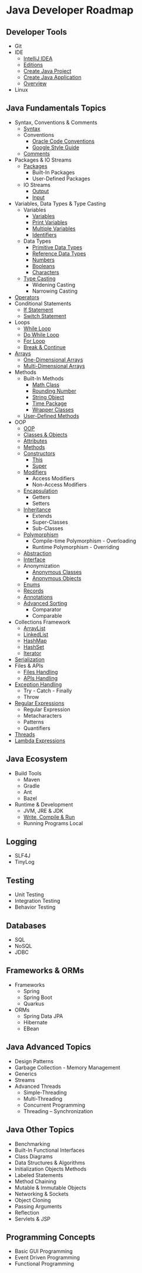 # Java Developer Roadmap

## Developer Tools
* Git
* IDE
  * [IntelliJ IDEA](https://www.jetbrains.com/idea/)
  * [Editions](https://www.jetbrains.com/products/compare/?product=idea&product=idea-ce)
  * [Create Java Project](https://www.jetbrains.com/help/idea/new-project-wizard.html)
  * [Create Java Application](https://www.jetbrains.com/help/idea/creating-and-running-your-first-java-application.html)
  * [Overview](https://www.jetbrains.com/help/idea/discover-intellij-idea.html)
* Linux

## Java Fundamentals Topics
* Syntax, Conventions & Comments
  * [Syntax](https://www.w3schools.com/java/java_syntax.asp)
  * Conventions
    * [Oracle Code Conventions](https://www.oracle.com/technetwork/java/codeconventions-150003.pdf)
    * [Google Style Guide](https://google.github.io/styleguide/javaguide.html)
  * [Comments](https://www.w3schools.com/java/java_comments.asp)
* Packages & IO Streams
  * [Packages](https://www.w3schools.com/java/java_packages.asp)
    * Built-In Packages
    * User-Defined Packages
  * IO Streams
    * [Output](https://www.w3schools.com/java/java_output.asp)
    * [Input](https://www.w3schools.com/java/java_user_input.asp)
* Variables, Data Types & Type Casting
  * Variables
    * [Variables](https://www.w3schools.com/java/java_variables.asp)
    * [Print Variables](https://www.w3schools.com/java/java_variables_print.asp)
    * [Multiple Variables](https://www.w3schools.com/java/java_variables_multiple.asp)
    * [Identifiers](https://www.w3schools.com/java/java_variables_identifiers.asp)
  * Data Types
    * [Primitive Data Types](https://www.w3schools.com/java/java_data_types.asp)
    * [Reference Data Types](https://www.w3schools.com/java/java_data_types_non-prim.asp)
    * [Numbers](https://www.w3schools.com/java/java_data_types_numbers.asp)
    * [Booleans](https://www.w3schools.com/java/java_data_types_boolean.asp)
    * [Characters](https://www.w3schools.com/java/java_data_types_characters.asp)
  * [Type Casting](https://www.w3schools.com/java/java_type_casting.asp)
    * Widening Casting
    * Narrowing Casting
* [Operators](https://www.w3schools.com/java/java_operators.asp)
* Conditional Statements
  * [If Statement](https://www.w3schools.com/java/java_conditions.asp)
  * [Switch Statement](https://www.w3schools.com/java/java_switch.asp)
* Loops
  * [While Loop](https://www.w3schools.com/java/java_while_loop.asp)
  * [Do While Loop](https://www.w3schools.com/java/java_while_loop_do.asp)
  * [For Loop](https://www.w3schools.com/java/java_for_loop.asp)
  * [Break & Continue](https://www.w3schools.com/java/java_break.asp)
* [Arrays](https://www.w3schools.com/java/java_arrays.asp)
  * [One-Dimensional Arrays](https://www.w3schools.com/java/java_arrays.asp)
  * [Multi-Dimensional Arrays](https://www.w3schools.com/java/java_arrays_multi.asp)
* Methods
  * Built-In Methods
    * [Math Class](https://www.w3schools.com/java/java_math.asp)
    * [Rounding Number](https://www.baeldung.com/java-round-decimal-number)
    * [String Object](https://www.w3schools.com/java/java_strings.asp)
    * [Time Package](https://www.w3schools.com/java/java_date.asp)
    * [Wrapper Classes](https://www.w3schools.com/java/java_wrapper_classes.asp)
  * [User-Defined Methods](https://www.w3schools.com/java/java_methods.asp)
* OOP
  * [OOP](https://www.w3schools.com/java/java_oop.asp)
  * [Classes & Objects](https://www.w3schools.com/java/java_classes.asp)
  * [Attributes](https://www.w3schools.com/java/java_class_attributes.asp)
  * [Methods](https://www.w3schools.com/java/java_class_methods.asp)
  * [Constructors](https://www.w3schools.com/java/java_constructors.asp)
    * [This](https://www.w3schools.com/java/ref_keyword_this.asp)
    * [Super](https://www.w3schools.com/java/ref_keyword_super.asp)
  * [Modifiers](https://www.w3schools.com/java/java_modifiers.asp)
    * Access Modifiers
    * Non-Access Modifiers
  * [Encapsulation](https://www.w3schools.com/java/java_encapsulation.asp)
    * Getters
    * Setters
  * [Inheritance](https://www.w3schools.com/java/java_inheritance.asp)
    * Extends
    * Super-Classes
    * Sub-Classes
  * [Polymorphism](https://www.geeksforgeeks.org/polymorphism-in-java/)
    * Compile-time Polymorphism - Overloading
    * Runtime Polymorphism - Overriding
  * [Abstraction](https://www.w3schools.com/java/java_abstract.asp)
  * [Interface](https://www.w3schools.com/java/java_interface.asp)
  * Anonymization
    * [Anonymous Classes](https://www.baeldung.com/java-anonymous-classes)
    * [Anonymous Objects](https://www.geeksforgeeks.org/anonymous-object-in-java/)
  * [Enums](https://www.w3schools.com/java/java_enums.asp)
  * [Records](https://www.baeldung.com/java-record-keyword)
  * [Annotations](https://www.geeksforgeeks.org/annotations-in-java/)
  * [Advanced Sorting](https://www.w3schools.com/java/java_advanced_sorting.asp)
    * Comparator
    * Comparable
* Collections Framework
  * [ArrayList](https://www.w3schools.com/java/java_arraylist.asp)
  * [LinkedList](https://www.w3schools.com/java/java_linkedlist.asp)
  * [HashMap](https://www.w3schools.com/java/java_hashmap.asp)
  * [HashSet](https://www.w3schools.com/java/java_hashset.asp)
  * [Iterator](https://www.w3schools.com/java/java_iterator.asp)
* [Serialization](https://www.baeldung.com/java-serialization)
* Files & APIs
  * [Files Handling](https://www.w3schools.com/java/java_files.asp)
  * [APIs Handling](https://www.baeldung.com/java-9-http-client)
* [Exception Handling](https://www.w3schools.com/java/java_try_catch.asp)
  * Try - Catch - Finally
  * Throw
* [Regular Expressions](https://www.w3schools.com/java/java_regex.asp)
  * Regular Expression
  * Metacharacters
  * Patterns
  * Quantifiers
* [Threads](https://www.w3schools.com/java/java_threads.asp)
* [Lambda Expressions](https://www.w3schools.com/java/java_lambda.asp)

## Java Ecosystem
* Build Tools
  * Maven
  * Gradle
  * Ant
  * Bazel
* Runtime & Development
  * JVM, JRE & JDK
  * [Write, Compile & Run](https://hyperskill.org/learn/step/3739)
  * Running Programs Local

## Logging
* SLF4J
* TinyLog

## Testing
* Unit Testing
* Integration Testing
* Behavior Testing

## Databases
* SQL
* NoSQL
* JDBC

## Frameworks & ORMs
* Frameworks
  * Spring 
  * Spring Boot
  * Quarkus
* ORMs
  * Spring Data JPA
  * Hibernate
  * EBean

## Java Advanced Topics
* Design Patterns
* Garbage Collection - Memory Management
* Generics
* Streams
* Advanced Threads
  * Simple-Threading
  * Multi-Threading
  * Concurrent Programming
  * Threading – Synchronization

## Java Other Topics
* Benchmarking
* Built-In Functional Interfaces
* Class Diagrams
* Data Structures & Algorithms
* Initialization Objects Methods
* Labeled Statements
* Method Chaining
* Mutable & Immutable Objects
* Networking & Sockets
* Object Cloning
* Passing Arguments
* Reflection
* Servlets & JSP

## Programming Concepts
* Basic GUI Programming
* Event Driven Programming
* Functional Programming